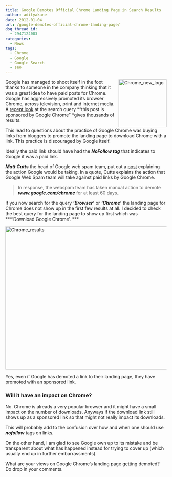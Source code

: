 ```yaml
---
title: Google Demotes Official Chrome Landing Page in Search Results
author: adityakane
date: 2012-01-04
url: /google-demotes-official-chrome-landing-page/
dsq_thread_id:
  - 2947124083
categories:
  - News
tags:
  - Chrome
  - Google
  - Google Search
  - seo
---
```

[<img style="background-image: none; padding-left: 0px; padding-right: 0px; display: inline; float: right; padding-top: 0px; border: 0px;" title="Chrome_new_logo" src="http://cdn.devilsworkshop.org/files/2012/01/Chrome_new_logo_thumb.png" alt="Chrome_new_logo" width="150" height="150" align="right" border="0" />][1]Google has managed to shoot itself in the foot thanks to someone in the company thinking that it was a great idea to have paid posts for Chrome. Google has aggressively promoted its browser Chrome, across television, print and internet media. A <a href="http://searchengineland.com/googles-jaw-dropping-sponsored-post-campaign-for-chrome-106348" onclick="_gaq.push(['_trackEvent', 'outbound-article', 'http://searchengineland.com/googles-jaw-dropping-sponsored-post-campaign-for-chrome-106348', 'recent look']);" >recent look</a> at the search query *&#8220;this post is sponsored by Google Chrome&#8221; *gives thousands of results.

This lead to questions about the practice of Google Chrome was buying links from bloggers to promote the landing page to download Chrome with a link. This practice is discouraged by Google itself.

Ideally the paid link should have had the ***NoFollow tag*** that indicates to Google it was a paid link.

***Matt Cutts*** the head of Google web spam team, put out a <a href="https://plus.google.com/109412257237874861202/posts/NAWunDzJSHC" onclick="_gaq.push(['_trackEvent', 'outbound-article', 'https://plus.google.com/109412257237874861202/posts/NAWunDzJSHC', 'post']);" >post</a> explaining the action Google would be taking. In a quote, Cutts explains the action that Google Web Spam team will take against paid links by Google Chrome.

> In response, the webspam team has taken manual action to demote ***www.google.com/chrome*** for at least 60 days..

If you now search for the query ***‘Browser’*** or ***‘Chrome’*** the landing page for Chrome does not show up in the first few results at all. I decided to check the best query for the landing page to show up first which was ***‘Download Google Chrome’. ***

[<img style="background-image: none; padding-left: 0px; padding-right: 0px; display: inline; padding-top: 0px; border-width: 0px;" title="Chrome_results" src="http://cdn.devilsworkshop.org/files/2012/01/Chrome_results_thumb.png" alt="Chrome_results" width="570" height="445" border="0" />][2]

Yes, even if Google has demoted a link to their landing page, they have promoted with an sponsored link.

### Will it have an impact on Chrome?

No. Chrome is already a very popular browser and it might have a small impact on the number of downloads. Anyways if the download link still shows up as a sponsored link so that might not really impact its downloads.

This will probably add to the confusion over how and when one should use ***nofollow*** tags on links.

On the other hand, I am glad to see Google own up to its mistake and be transparent about what has happened instead for trying to cover up (which usually end up in further embarrassments).

What are your views on Google Chrome’s landing page getting demoted? Do drop in your comments.

 [1]: http://cdn.devilsworkshop.org/files/2012/01/Chrome_new_logo.png
 [2]: http://cdn.devilsworkshop.org/files/2012/01/Chrome_results.png
